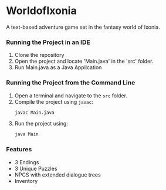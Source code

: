 # WorldofIxonia
A text-based adventure game set in the fantasy world of Ixonia.

### Running the Project in an IDE
1. Clone the repository
2. Open the project and locate 'Main.java' in the 'src' folder.
3. Run Main.java as a Java Application

### Running the Project from the Command Line
1. Open a terminal and navigate to the `src` folder.
2. Compile the project using `javac`:
   ```bash
   javac Main.java
   ```
3. Run the project using:
   ```bash
   java Main
   ```

### Features
- 3 Endings
- 3 Unique Puzzles
- NPCS with extended dialogue trees
- Inventory
